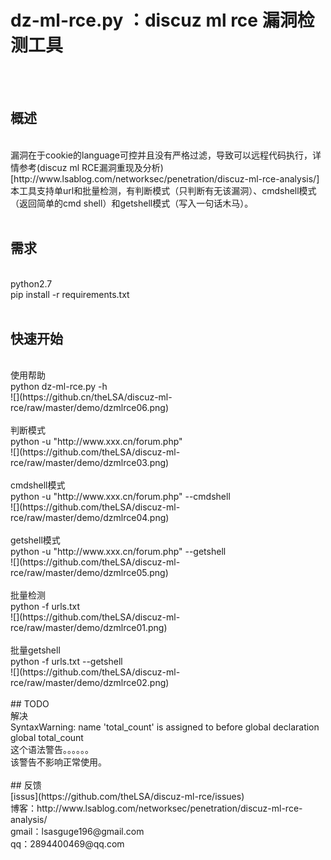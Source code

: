 # dz-ml-rce.py ：discuz ml rce 漏洞检测工具
<br/><br/>

## 概述
<br/>
漏洞在于cookie的language可控并且没有严格过滤，导致可以远程代码执行，详情参考(discuz ml RCE漏洞重现及分析)[http://www.lsablog.com/networksec/penetration/discuz-ml-rce-analysis/]
<br/>
本工具支持单url和批量检测，有判断模式（只判断有无该漏洞）、cmdshell模式（返回简单的cmd shell）和getshell模式（写入一句话木马）。
<br/><br/>

## 需求
<br/>
python2.7<br/>
pip install -r requirements.txt 
<br/><br/>

## 快速开始
<br/>
使用帮助<br/>
python dz-ml-rce.py -h<br/>
![](https://github.cn/theLSA/discuz-ml-rce/raw/master/demo/dzmlrce06.png)
<br/><br/>
判断模式<br/>
python -u "http://www.xxx.cn/forum.php" <br/>
![](https://github.com/theLSA/discuz-ml-rce/raw/master/demo/dzmlrce03.png)
<br/><br/>
cmdshell模式<br/>
python -u "http://www.xxx.cn/forum.php" --cmdshell<br/>
![](https://github.com/theLSA/discuz-ml-rce/raw/master/demo/dzmlrce04.png)
<br/><br/>
getshell模式<br/>
python -u "http://www.xxx.cn/forum.php" --getshell<br/>
![](https://github.com/theLSA/discuz-ml-rce/raw/master/demo/dzmlrce05.png)
<br/><br/>
批量检测<br/>
python -f urls.txt<br/>
![](https://github.com/theLSA/discuz-ml-rce/raw/master/demo/dzmlrce01.png)
<br/><br/>
批量getshell<br/>
python -f urls.txt --getshell<br/>
![](https://github.com/theLSA/discuz-ml-rce/raw/master/demo/dzmlrce02.png)
<br/><br/>
## TODO
<br/>
解决<br/>
SyntaxWarning: name 'total_count' is assigned to before global declaration<br/>
  global total_count<br/>
这个语法警告。。。。。。<br/>
该警告不影响正常使用。
<br/><br/>
## 反馈
<br/>
[issus](https://github.com/theLSA/discuz-ml-rce/issues)<br/>
博客：http://www.lsablog.com/networksec/penetration/discuz-ml-rce-analysis/<br/>
gmail：lsasguge196@gmail.com<br/>
qq：2894400469@qq.com<br/>

